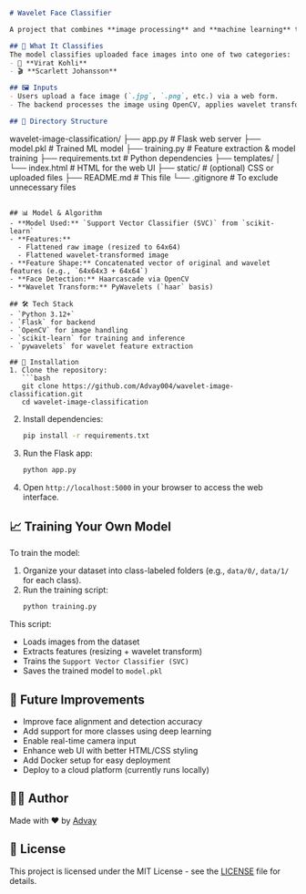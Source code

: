 ```markdown
# Wavelet Face Classifier

A project that combines **image processing** and **machine learning** to classify face images into **Virat Kohli** or **Scarlett Johansson** using wavelet features and raw pixel features. It includes a **Flask web interface** for users to upload images and receive classification results.

## 🧠 What It Classifies
The model classifies uploaded face images into one of two categories:
- 🏏 **Virat Kohli**
- 🎬 **Scarlett Johansson**

## 🖼️ Inputs
- Users upload a face image (`.jpg`, `.png`, etc.) via a web form.
- The backend processes the image using OpenCV, applies wavelet transform, and performs classification.

## 📁 Directory Structure
```
wavelet-image-classification/
├── app.py                  # Flask web server
├── model.pkl               # Trained ML model
├── training.py             # Feature extraction & model training
├── requirements.txt        # Python dependencies
├── templates/
│   └── index.html          # HTML for the web UI
├── static/                 # (optional) CSS or uploaded files
├── README.md               # This file
└── .gitignore              # To exclude unnecessary files
```

## 📊 Model & Algorithm
- **Model Used:** `Support Vector Classifier (SVC)` from `scikit-learn`
- **Features:**
  - Flattened raw image (resized to 64x64)
  - Flattened wavelet-transformed image
- **Feature Shape:** Concatenated vector of original and wavelet features (e.g., `64x64x3 + 64x64`)
- **Face Detection:** Haarcascade via OpenCV
- **Wavelet Transform:** PyWavelets (`haar` basis)

## 🛠️ Tech Stack
- `Python 3.12+`
- `Flask` for backend
- `OpenCV` for image handling
- `scikit-learn` for training and inference
- `pywavelets` for wavelet feature extraction

## 🚀 Installation
1. Clone the repository:
   ```bash
   git clone https://github.com/Advay004/wavelet-image-classification.git
   cd wavelet-image-classification
   ```
2. Install dependencies:
   ```bash
   pip install -r requirements.txt
   ```
3. Run the Flask app:
   ```bash
   python app.py
   ```
4. Open `http://localhost:5000` in your browser to access the web interface.

## 📈 Training Your Own Model
To train the model:
1. Organize your dataset into class-labeled folders (e.g., `data/0/`, `data/1/` for each class).
2. Run the training script:
   ```bash
   python training.py
   ```
This script:
- Loads images from the dataset
- Extracts features (resizing + wavelet transform)
- Trains the `Support Vector Classifier (SVC)`
- Saves the trained model to `model.pkl`

## 🔧 Future Improvements
- Improve face alignment and detection accuracy
- Add support for more classes using deep learning
- Enable real-time camera input
- Enhance web UI with better HTML/CSS styling
- Add Docker setup for easy deployment
- Deploy to a cloud platform (currently runs locally)

## 🧑‍💻 Author
Made with ❤️ by [Advay](https://github.com/Advay004)

## 📜 License
This project is licensed under the MIT License - see the [LICENSE](LICENSE) file for details.
```
